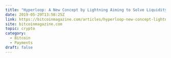 ```yaml
---
title: "Hyperloop: A New Concept by Lightning Aiming to Solve Liquidity Problems"
date: 2019-05-29T13:58:25Z
link: https://bitcoinmagazine.com/articles/hyperloop-new-concept-lightning-aiming-solve-liquidity-problems/?utm_medium=RSS&utm_source=hune
site: bitcoinmagazine.com
topic: crypto
category:
  - Bitcoin
  - Payments
draft: false
---
```

